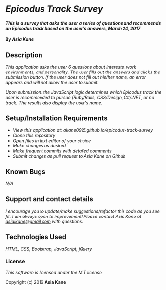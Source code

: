 # _Epicodus Track Survey_

#### _This is a survey that asks the user a series of questions and recommends an Epicodus track based on the user's answers, March 24, 2017_

#### By _**Asia Kane**_

## Description

_This application asks the user 6 questions about interests, work environments, and personality.  The user fills out the answers and clicks the submission button.  If the user does not fill out his/her name, an error appears and will not allow the user to submit._

_Upon submission, the JavaScript logic determines which Epicodus track the user is recommended to pursue (Ruby/Rails, CSS/Design, C#/.NET, or no track. The results also display the user's name._

## Setup/Installation Requirements

* _View this application at: akane0915.github.io/epicodus-track-survey_
* _Clone this repository_
* _Open files in text editor of your choice_
* _Make changes as desired_
* _Make frequent commits with detailed comments_
* _Submit changes as pull request to Asia Kane on Github_

## Known Bugs

_N/A_

## Support and contact details

_I encourage you to update/make suggestions/refactor this code as you see fit.  I am always open to improvement!  Please contact Asia Kane at asialkane@gmail.com with questions._

## Technologies Used

_HTML, CSS, Bootstrap, JavaScript, jQuery_

### License

*This software is licensed under the MIT license*

Copyright (c) 2016 **Asia Kane**
